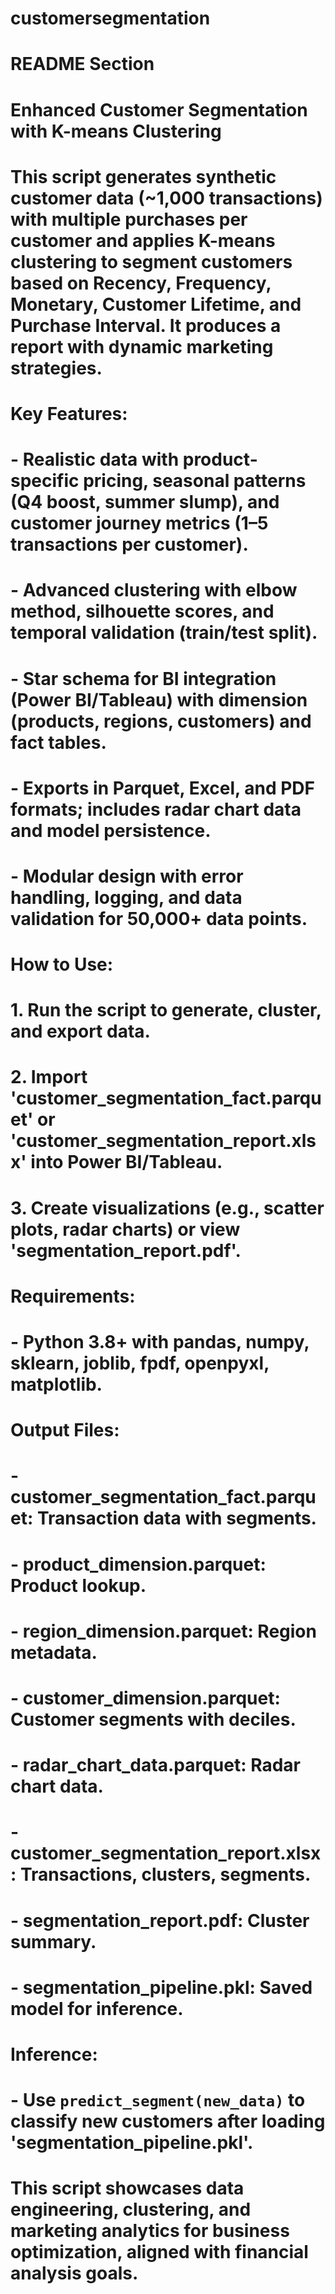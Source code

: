 # customersegmentation
# README Section
# Enhanced Customer Segmentation with K-means Clustering
# This script generates synthetic customer data (~1,000 transactions) with multiple purchases per customer and applies K-means clustering to segment customers based on Recency, Frequency, Monetary, Customer Lifetime, and Purchase Interval. It produces a report with dynamic marketing strategies.
#
# Key Features:
# - Realistic data with product-specific pricing, seasonal patterns (Q4 boost, summer slump), and customer journey metrics (1–5 transactions per customer).
# - Advanced clustering with elbow method, silhouette scores, and temporal validation (train/test split).
# - Star schema for BI integration (Power BI/Tableau) with dimension (products, regions, customers) and fact tables.
# - Exports in Parquet, Excel, and PDF formats; includes radar chart data and model persistence.
# - Modular design with error handling, logging, and data validation for 50,000+ data points.
#
# How to Use:
# 1. Run the script to generate, cluster, and export data.
# 2. Import 'customer_segmentation_fact.parquet' or 'customer_segmentation_report.xlsx' into Power BI/Tableau.
# 3. Create visualizations (e.g., scatter plots, radar charts) or view 'segmentation_report.pdf'.
#
# Requirements:
# - Python 3.8+ with pandas, numpy, sklearn, joblib, fpdf, openpyxl, matplotlib.
#
# Output Files:
# - customer_segmentation_fact.parquet: Transaction data with segments.
# - product_dimension.parquet: Product lookup.
# - region_dimension.parquet: Region metadata.
# - customer_dimension.parquet: Customer segments with deciles.
# - radar_chart_data.parquet: Radar chart data.
# - customer_segmentation_report.xlsx: Transactions, clusters, segments.
# - segmentation_report.pdf: Cluster summary.
# - segmentation_pipeline.pkl: Saved model for inference.
#
# Inference:
# - Use `predict_segment(new_data)` to classify new customers after loading 'segmentation_pipeline.pkl'.
#
# This script showcases data engineering, clustering, and marketing analytics for business optimization, aligned with financial analysis goals.
